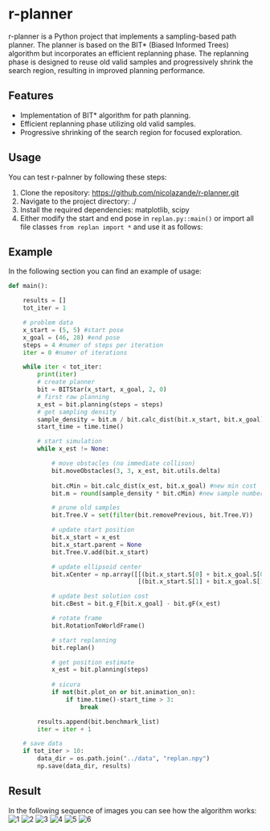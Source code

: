 # r-planner

r-planner is a Python project that implements a sampling-based path planner. The planner is based on the BIT* (Biased Informed Trees) algorithm but incorporates an efficient replanning phase. The replanning phase is designed to reuse old valid samples and progressively shrink the search region, resulting in improved planning performance.

## Features

- Implementation of BIT* algorithm for path planning.
- Efficient replanning phase utilizing old valid samples.
- Progressive shrinking of the search region for focused exploration.

## Usage

You can test r-palnner by following these steps:

1. Clone the repository: https://github.com/nicolazande/r-planner.git
2. Navigate to the project directory: ./
3. Install the required dependencies: matplotlib, scipy
4. Either modify the start and end pose in `replan.py::main()` or import all file classes `from replan import *` and use it as follows:

## Example
In the following section you can find an example of usage:

```python
def main():

    results = []
    tot_iter = 1

    # problem data
    x_start = (5, 5) #start pose
    x_goal = (46, 28) #end pose
    steps = 4 #numer of steps per iteration
    iter = 0 #numer of iterations

    while iter < tot_iter:
        print(iter)
        # create planner
        bit = BITStar(x_start, x_goal, 2, 0)
        # first raw planning
        x_est = bit.planning(steps = steps) 
        # get sampling density
        sample_density = bit.m / bit.calc_dist(bit.x_start, bit.x_goal) 
        start_time = time.time()

        # start simulation
        while x_est != None:

            # move obstacles (no immediate collison)
            bit.moveObstacles(3, 3, x_est, bit.utils.delta)
            
            bit.cMin = bit.calc_dist(x_est, bit.x_goal) #new min cost
            bit.m = round(sample_density * bit.cMin) #new sample number

            # prune old samples
            bit.Tree.V = set(filter(bit.removePrevious, bit.Tree.V))

            # update start position
            bit.x_start = x_est
            bit.x_start.parent = None
            bit.Tree.V.add(bit.x_start)

            # update ellipsoid center
            bit.xCenter = np.array([[(bit.x_start.S[0] + bit.x_goal.S[0]) / 2.0],
                                    [(bit.x_start.S[1] + bit.x_goal.S[1]) / 2.0], [0.0]])

            # update best solution cost
            bit.cBest = bit.g_F[bit.x_goal] - bit.gF(x_est)

            # rotate frame
            bit.RotationToWorldFrame()

            # start replanning
            bit.replan()

            # get position estimate
            x_est = bit.planning(steps)
            
            # sicura
            if not(bit.plot_on or bit.animation_on):
                if time.time()-start_time > 3:
                    break

        results.append(bit.benchmark_list)
        iter = iter + 1

    # save data
    if tot_iter > 10:
        data_dir = os.path.join("../data", "replan.npy")
        np.save(data_dir, results)
```

## Result
In the following sequence of images you can see how the algorithm works:
![1](https://github.com/nicolazande/r-planner/assets/115359494/54dcc3b3-724a-4bdb-a633-22ed3ecf7ae1)
![2](https://github.com/nicolazande/r-planner/assets/115359494/0ea9ee1f-ebce-4a65-8344-11a9e90745cc)
![3](https://github.com/nicolazande/r-planner/assets/115359494/8a15deb5-d4df-453e-9a78-935bf4d81406)
![4](https://github.com/nicolazande/r-planner/assets/115359494/eca1f4a6-acaa-402d-8e0e-debebce43496)
![5](https://github.com/nicolazande/r-planner/assets/115359494/a22e1ae3-4da2-42fc-b9c8-58dafb82b76c)
![6](https://github.com/nicolazande/r-planner/assets/115359494/39d560a2-d753-43b7-986a-870bd9fbda3c)



